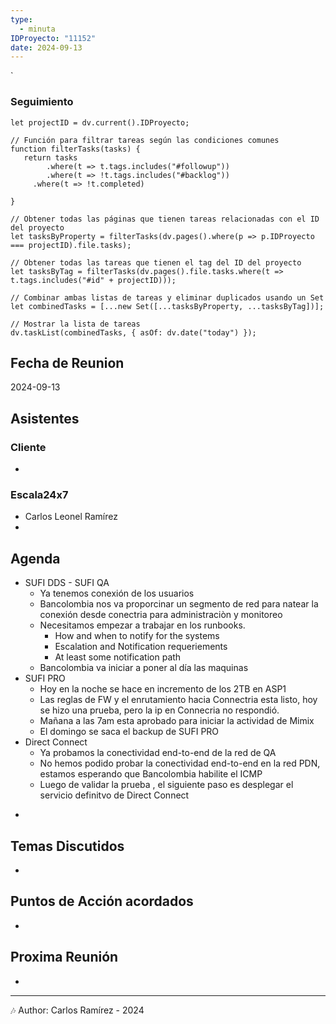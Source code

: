 ```yaml
---
type:
  - minuta
IDProyecto: "11152"
date: 2024-09-13
---
```

`

### Seguimiento

```dataviewjs
let projectID = dv.current().IDProyecto;

// Función para filtrar tareas según las condiciones comunes
function filterTasks(tasks) {
   return tasks
        .where(t => t.tags.includes("#followup"))
        .where(t => !t.tags.includes("#backlog"))
     .where(t => !t.completed)
        
}

// Obtener todas las páginas que tienen tareas relacionadas con el ID del proyecto
let tasksByProperty = filterTasks(dv.pages().where(p => p.IDProyecto === projectID).file.tasks);

// Obtener todas las tareas que tienen el tag del ID del proyecto
let tasksByTag = filterTasks(dv.pages().file.tasks.where(t => t.tags.includes("#id" + projectID)));

// Combinar ambas listas de tareas y eliminar duplicados usando un Set
let combinedTasks = [...new Set([...tasksByProperty, ...tasksByTag])];

// Mostrar la lista de tareas
dv.taskList(combinedTasks, { asOf: dv.date("today") });
 ```
## Fecha de Reunion
2024-09-13

## Asistentes

### Cliente
* 
### Escala24x7
- Carlos Leonel Ramírez
-  

## Agenda
* SUFI DDS - SUFI QA
	* Ya tenemos conexión de los usuarios
	* Bancolombia nos va proporcinar un segmento de red para natear la conexión desde conectria para administraciòn y monitoreo
	* Necesitamos empezar a trabajar en los runbooks.
		* How and when to notify for the systems
		* Escalation and Notification requeriements
		* At least some notification path
	* Bancolombia va iniciar a poner al día las maquinas
* SUFI PRO
	* Hoy en la noche se hace en incremento de los 2TB en ASP1
	* Las reglas de FW y el enrutamiento hacia Connectria esta listo, hoy se hizo una prueba, pero la ip en Connecria no respondió.
	* Mañana a las 7am esta aprobado para iniciar la actividad de Mimix
	* El domingo se saca el backup de SUFI PRO
* Direct Connect
	* Ya probamos la conectividad end-to-end de la red de QA
	* No hemos podido probar la conectividad end-to-end en la red PDN, estamos esperando que Bancolombia habilite el ICMP
	* Luego de validar la prueba , el siguiente paso es desplegar el servicio definitvo de Direct Connect
- 
## Temas Discutidos
*  

## Puntos de Acción acordados
- 

## Proxima Reunión
*   

---
🎶
Author: Carlos Ramírez - 2024
